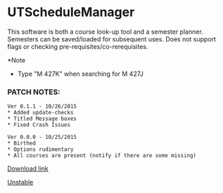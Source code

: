 # UTScheduleManager

This software is both a course look-up tool and a semester planner. Semesters can be saved/loaded for subsequent uses. Does not support flags or checking pre-requisites/co-rerequisites.

*Note
* Type "M 427K" when searching for M 427J

### PATCH NOTES:
```
Ver 0.1.1 - 10/26/2015
* Added update-checks
* Titled Message boxes
* Fixed Crash Issues

Ver 0.0.0 - 10/25/2015
* Birthed
* Options rudimentary
* All courses are present (notify if there are some missing)
```
[Download link](http://restaurantworldtest.comuf.com/release/)

[Unstable](http://restaurantworldtest.comuf.com/unstable/)
